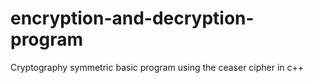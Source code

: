 # encryption-and-decryption-program
Cryptography symmetric basic program using the ceaser cipher in c++  
